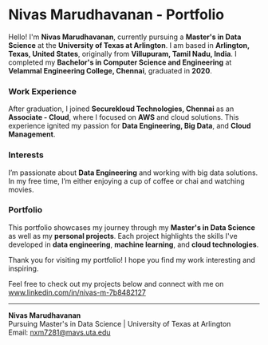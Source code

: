 # Nivas Marudhavanan - Portfolio

Hello! I'm **Nivas Marudhavanan**, currently pursuing a **Master's in Data Science** at the **University of Texas at Arlington**. I am based in **Arlington, Texas, United States**, originally from **Villupuram, Tamil Nadu, India**. I completed my **Bachelor's in Computer Science and Engineering** at **Velammal Engineering College, Chennai**, graduated in **2020**.

### Work Experience
After graduation, I joined **Securekloud Technologies, Chennai** as an **Associate - Cloud**, where I focused on **AWS** and cloud solutions. This experience ignited my passion for **Data Engineering, Big Data**, and **Cloud Management**.

### Interests
I’m passionate about **Data Engineering** and working with big data solutions. In my free time, I’m either enjoying a cup of coffee or chai and watching movies.

### Portfolio
This portfolio showcases my journey through my **Master's in Data Science** as well as my **personal projects**. Each project highlights the skills I've developed in **data engineering**, **machine learning**, and **cloud technologies**.

Thank you for visiting my portfolio! I hope you find my work interesting and inspiring.

Feel free to check out my projects below and connect with me on www.linkedin.com/in/nivas-m-7b8482127 

---

**Nivas Marudhavanan**  
Pursuing Master's in Data Science | University of Texas at Arlington  
Email: nxm7281@mavs.uta.edu
